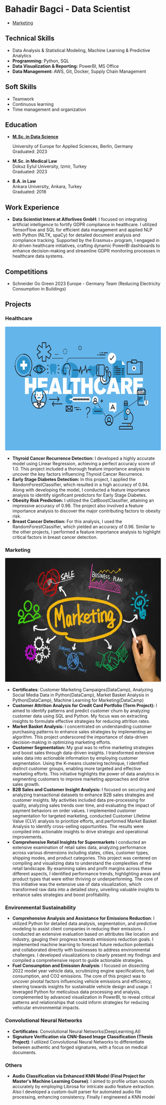 # Bahadir Bagci - Data Scientist
- [Marketing](#marketing)
## Technical Skills
- Data Analysis & Statistical Modeling, Machine Learning & Predictive Analytics
- __Programming:__ Python, SQL
- __Data Visualization & Reporting:__ PowerBI, MS Office
- __Data Management:__ AWS, Git, Docker, Supply Chain Management

## Soft Skills
- Teamwork
- Continuous learning
- Time management and organization

## Education
- [**M.Sc. in Data Science**](assets/img/Diploma(UE)(BahadirBagci)(eng).png)

  University of Europe for Applied Sciences, Berlin, Germany  
  Graduated: 2023

- **M.Sc. in Medical Law**  
  Dokuz Eylul University, Izmir, Turkey  
  Graduated: 2023

- **B.A. in Law**  
  Ankara University, Ankara, Turkey  
  Graduated: 2018

## Work Experience
- **Data Scientist Intern at AIforlives GmbH**: I focused on integrating artificial intelligence to fortify GDPR compliance in healthcare. I utilized TensorFlow and SQL for efficient data management and applied NLP with Python (NLTK, spaCy) for detailed document analysis and compliance tracking. Supported by the Erasmus+ program, I engaged in AI-driven healthcare initiatives, crafting dynamic PowerBI dashboards to enhance decision-making and streamline GDPR monitoring processes in healthcare data systems.

## Competitions
- Schneider Go Green 2023 Europe - Germany Team (Reducing Electricity Consumption in Buildings)

## Projects

### Healthcare
<img src="/assets/img/healthcare.jpg" width="1000" height="400">

- **Thyroid Cancer Recurrence Detection:** I developed a highly accurate model using Linear Regression, achieving a perfect accuracy score of 1.0. This project included a thorough feature importance analysis to uncover the key factors influencing Thyroid Cancer Recurrence.
- **Early Stage Diabetes Detection:** In this project, I applied the RandomForestClassifier, which resulted in a high accuracy of 0.94. Along with developing the model, I conducted a feature importance analysis to identify significant predictors for Early Stage Diabetes.
- **Obesity Risk Prediction:** I utilized the CatBoostClassifier, attaining an impressive accuracy of 0.98. The project also involved a feature importance analysis to discover the major contributing factors to obesity risk.
- **Breast Cancer Detection:** For this analysis, I used the RandomForestClassifier, which yielded an accuracy of 0.96. Similar to the other projects, I performed a feature importance analysis to highlight critical factors in breast cancer detection.

### Marketing
<img src="/assets/img/marketing.jpg" width="1000" height="400">


- **Certificates**: Customer Marketing Campaigns(DataCamp), Analyzing Social Media Data in Python(DataCamp), Market Basket Analysis in Python(DataCamp), Machine Learning for Marketing(DataCamp)
- **Customer Attrition Analysis for Credit Card Portfolio (Term Project):** I aimed to identify patterns and predict customer churn by analyzing customer data using SQL and Python. My focus was on extracting insights to formulate effective strategies for reducing attrition rates.
- **Market Basket Analysis:** I concentrated on understanding customer purchasing patterns to enhance sales strategies by implementing an algorithm. This project underscored the importance of data-driven decision-making in optimizing marketing efforts.
- **Customer Segmentation:** My goal was to refine marketing strategies and boost sales through data-driven insights. I transformed extensive sales data into actionable information by employing customer segmentation. Using the K-means clustering technique, I identified distinct customer groups, enabling more targeted and effective marketing efforts. This initiative highlights the power of data analytics in segmenting customers to improve marketing approaches and drive sales growth.
- **B2B Sales and Customer Insight Analysis:** I focused on securing and analyzing transactional datasets to enhance B2B sales strategies and customer insights. My activities included data pre-processing for quality, analyzing sales trends over time, and evaluating the impact of payment behaviors on order values. I implemented customer segmentation for targeted marketing, conducted Customer Lifetime Value (CLV) analysis to prioritize efforts, and performed Market Basket Analysis to identify cross-selling opportunities. The results were compiled into actionable insights to drive strategic and operational improvements.
- **Comprehensive Retail Insights for Supermarkets** I conducted an extensive examination of retail sales data, analyzing performance across various dimensions including states, cities, customer types, shipping modes, and product categories. This project was centered on compiling and visualizing data to understand the complexities of the retail landscape. By examining sales and profit margins across these different aspects, I identified performance trends, highlighting areas and product types that were either thriving or underperforming. The core of this initiative was the extensive use of data visualization, which transformed raw data into a detailed story, unveiling valuable insights to enhance sales strategies and boost profitability.
  
### Environmental Sustainability
- **Comprehensive Analysis and Assistance for Emissions Reduction**: I utilized Python for detailed data analysis, segmentation, and predictive modeling to assist client companies in reducing their emissions. I conducted an extensive evaluation based on attributes like location and industry, gauging their progress towards emissions reduction goals. I implemented machine learning to forecast future reduction potentials and collaborated directly with businesses to address environmental challenges. I developed visualizations to clearly present my findings and compiled a comprehensive report to guide actionable strategies.
- **Fuel Consumption and Emission Analysis**: I focused on dissecting 2022 model year vehicle data, scrutinizing engine specifications, fuel consumption, and CO2 emissions. The core of this project was to uncover pivotal factors influencing vehicle emissions and efficiency, steering towards insights for sustainable vehicle design and usage. I leveraged Python for meticulous data processing and analysis, complemented by advanced visualization in PowerBI, to reveal critical patterns and relationships that could inform strategies for reducing vehicular environmental impacts.

### Convolutional Neural Networks 
- **Certificates**: Convolutional Neural Networks(DeepLearning.AI)
- **Signature Verification via CNN-Based Image Classification (Thesis Project)**: I utilized Convolutional Neural Networks to differentiate between authentic and forged signatures, with a focus on medical documents.

### Others
- **Audio Classification via Enhanced KNN Model (Final Project for Master's Machine Learning Course)**: I aimed to profile urban sounds accurately by employing Librosa for intricate audio feature extraction. Also I developed a custom-built parser for automated audio file processing, enhancing consistency. Finally I engineered a KNN model





